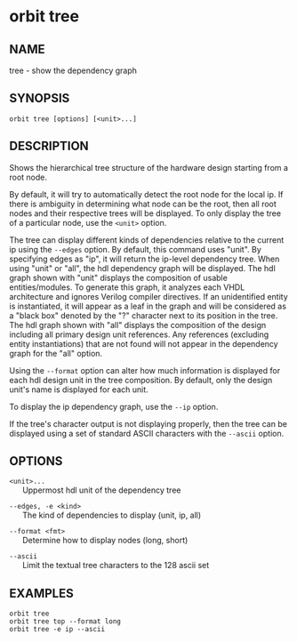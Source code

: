 # __orbit tree__

## __NAME__

tree - show the dependency graph

## __SYNOPSIS__

```
orbit tree [options] [<unit>...]
```

## __DESCRIPTION__

Shows the hierarchical tree structure of the hardware design starting from a
root node.

By default, it will try to automatically detect the root node for the 
local ip. If there is ambiguity in determining what node can be the root, then 
all root nodes and their respective trees will be displayed. To only display
the tree of a particular node, use the `<unit>` option.

The tree can display different kinds of dependencies relative to the current
ip using the `--edges` option. By default, this command uses "unit". By
specifying edges as "ip", it will return the ip-level dependency tree. When
using "unit" or "all", the hdl dependency graph will be displayed. The hdl
graph shown with "unit" displays the composition of usable entities/modules. 
To generate this graph, it analyzes each VHDL architecture and ignores Verilog 
compiler directives. If an unidentified entity is instantiated, it will appear 
as a leaf in the graph and will be considered as a "black box" denoted by 
the "?" character next to its position in the tree. The hdl graph shown with
"all" displays the composition of the design including all primary design unit
references. Any references (excluding entity instantiations) that are not 
found will not appear in the dependency graph for the "all" option.

Using the `--format` option can alter how much information is displayed for
each hdl design unit in the tree composition. By default, only the design
unit's name is displayed for each unit.

To display the ip dependency graph, use the `--ip` option.

If the tree's character output is not displaying properly, then the tree can
be displayed using a set of standard ASCII characters with the `--ascii`
option.

## __OPTIONS__

`<unit>...`  
      Uppermost hdl unit of the dependency tree

`--edges, -e <kind>`  
      The kind of dependencies to display (unit, ip, all)

`--format <fmt>`  
      Determine how to display nodes (long, short)

`--ascii`  
      Limit the textual tree characters to the 128 ascii set

## __EXAMPLES__

```
orbit tree
orbit tree top --format long
orbit tree -e ip --ascii
```

